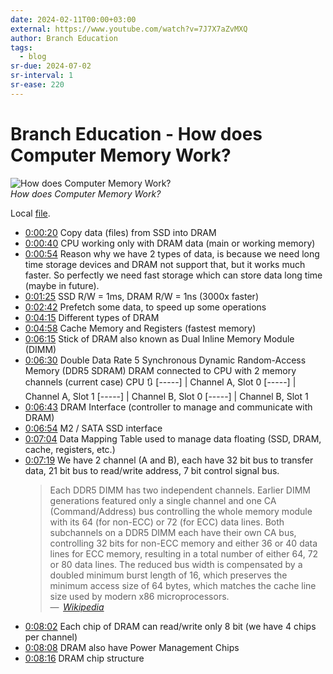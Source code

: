 ```yaml
---
date: 2024-02-11T00:00+03:00
external: https://www.youtube.com/watch?v=7J7X7aZvMXQ
author: Branch Education
tags:
  - blog
sr-due: 2024-07-02
sr-interval: 1
sr-ease: 220
---
```


# Branch Education - How does Computer Memory Work?

![How does Computer Memory Work?](https://www.youtube.com/watch?v=7J7X7aZvMXQ)\
_How does Computer Memory Work?_

Local
[file](file:///home/inom/Computer/hardware/visualization/how_does_computer_memory_work_7J7X7aZvMXQ.mp4).

- [0:00:20](file:///home/inom/Computer/hardware/visualization/how_does_computer_memory_work_7J7X7aZvMXQ.mp4)
  Copy data (files) from SSD into DRAM
- [0:00:40](file:///home/inom/Computer/hardware/visualization/how_does_computer_memory_work_7J7X7aZvMXQ.mp4)
  CPU working only with DRAM data (main or working memory)
- [0:00:54](file:///home/inom/Computer/hardware/visualization/how_does_computer_memory_work_7J7X7aZvMXQ.mp4)
  Reason why we have 2 types of data, is because we need long time storage
  devices and DRAM not support that, but it works much faster. So perfectly we
  need fast storage which can store data long time (maybe in future).
- [0:01:25](file:///home/inom/Computer/hardware/visualization/how_does_computer_memory_work_7J7X7aZvMXQ.mp4)
  SSD R/W = 1ms, DRAM R/W = 1ns (3000x faster)
- [0:02:42](file:///home/inom/Computer/hardware/visualization/how_does_computer_memory_work_7J7X7aZvMXQ.mp4)
  Prefetch some data, to speed up some operations
- [0:04:15](file:///home/inom/Computer/hardware/visualization/how_does_computer_memory_work_7J7X7aZvMXQ.mp4)
  Different types of DRAM
- [0:04:58](file:///home/inom/Computer/hardware/visualization/how_does_computer_memory_work_7J7X7aZvMXQ.mp4)
  Cache Memory and Registers (fastest memory)
- [0:06:15](file:///home/inom/Computer/hardware/visualization/how_does_computer_memory_work_7J7X7aZvMXQ.mp4)
  Stick of DRAM also known as Dual Inline Memory Module (DIMM)
- [0:06:30](file:///home/inom/Computer/hardware/visualization/how_does_computer_memory_work_7J7X7aZvMXQ.mp4)
  Double Data Rate 5 Synchronous Dynamic Random-Access Memory (DDR5 SDRAM) DRAM
  connected to CPU with 2 memory channels (current case) CPU 🔃 [-----] |
  Channel A, Slot 0 [-----] | Channel A, Slot 1 [-----] | Channel B, Slot 0
  [-----] | Channel B, Slot 1
- [0:06:43](file:///home/inom/Computer/hardware/visualization/how_does_computer_memory_work_7J7X7aZvMXQ.mp4)
  DRAM Interface (controller to manage and communicate with DRAM)
- [0:06:54](file:///home/inom/Computer/hardware/visualization/how_does_computer_memory_work_7J7X7aZvMXQ.mp4)
  M2 / SATA SSD interface
- [0:07:04](file:///home/inom/Computer/hardware/visualization/how_does_computer_memory_work_7J7X7aZvMXQ.mp4)
  Data Mapping Table used to manage data floating (SSD, DRAM, cache, registers,
  etc.)
- [0:07:19](file:///home/inom/Computer/hardware/visualization/how_does_computer_memory_work_7J7X7aZvMXQ.mp4)
  We have 2 channel (A and B), each have 32 bit bus to transfer data, 21 bit bus
  to read/write address, 7 bit control signal bus.
  > Each DDR5 DIMM has two independent channels. Earlier DIMM generations
  > featured only a single channel and one CA (Command/Address) bus controlling
  > the whole memory module with its 64 (for non-ECC) or 72 (for ECC) data
  > lines. Both subchannels on a DDR5 DIMM each have their own CA bus,
  > controlling 32 bits for non-ECC memory and either 36 or 40 data lines for
  > ECC memory, resulting in a total number of either 64, 72 or 80 data lines.
  > The reduced bus width is compensated by a doubled minimum burst length of
  > 16, which preserves the minimum access size of 64 bytes, which matches the
  > cache line size used by modern x86 microprocessors.\
  > — <cite> [Wikipedia](https://en.wikipedia.org/wiki/DDR5_SDRAM)</cite>
- [0:08:02](file:///home/inom/Computer/hardware/visualization/how_does_computer_memory_work_7J7X7aZvMXQ.mp4)
  Each chip of DRAM can read/write only 8 bit (we have 4 chips per channel)
- [0:08:08](file:///home/inom/Computer/hardware/visualization/how_does_computer_memory_work_7J7X7aZvMXQ.mp4)
  DRAM also have Power Management Chips
- [0:08:16](file:///home/inom/Computer/hardware/visualization/how_does_computer_memory_work_7J7X7aZvMXQ.mp4)
  DRAM chip structure
